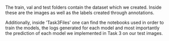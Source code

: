 The train, val and test folders contain the dataset which we created. Inside these are the images as well as the labels created through annotations.

Additionally, inside 'Task3Files' one can find the notebooks used in order to train the models, the logs generated for each model and most importantly the prediction of each model we implemented in Task 3 on our test images.
